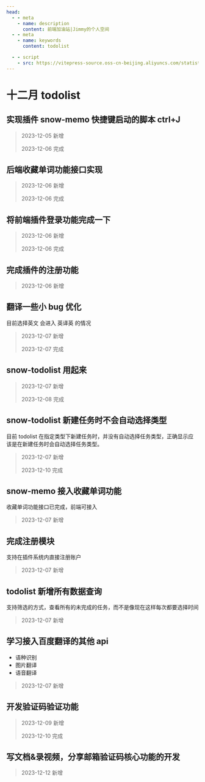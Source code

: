 ```yaml
---
head:
  - - meta
    - name: description
      content: 前端加油站|Jimmy的个人空间
  - - meta
    - name: keywords
      content: todolist

  - - script
    - src: https://vitepress-source.oss-cn-beijing.aliyuncs.com/statistics.js
---
```


# 十二月 todolist

## 实现插件 snow-memo 快捷键启动的脚本 ctrl+J

> 2023-12-05 新增
>
> 2023-12-06 完成

## 后端收藏单词功能接口实现

> 2023-12-06 新增
>
> 2023-12-06 完成

## 将前端插件登录功能完成一下

> 2023-12-06 新增
>
> 2023-12-06 完成

## 完成插件的注册功能

> 2023-12-06 新增

## 翻译一些小 bug 优化

目前选择英文 会进入 英译英 的情况

> 2023-12-07 新增
>
> 2023-12-07 完成

## snow-todolist 用起来

> 2023-12-07 新增
>
> 2023-12-08 完成

## snow-todolist 新建任务时不会自动选择类型

目前 todolist 在指定类型下新建任务时，并没有自动选择任务类型，正确显示应该是在新建任务时会自动选择任务类型。

> 2023-12-07 新增
>
> 2023-12-10 完成

## snow-memo 接入收藏单词功能

收藏单词功能接口已完成，前端可接入

> 2023-12-07 新增

## 完成注册模块

支持在插件系统内直接注册账户

> 2023-12-07 新增

## todolist 新增所有数据查询

支持筛选的方式，查看所有的未完成的任务，而不是像现在这样每次都要选择时间

> 2023-12-07 新增

## 学习接入百度翻译的其他 api

- 语种识别
- 图片翻译
- 语音翻译

> 2023-12-07 新增

## 开发验证码验证功能

> 2023-12-09 新增
>
> 2023-12-10 完成

## 写文档&录视频，分享邮箱验证码核心功能的开发

> 2023-12-12 新增
